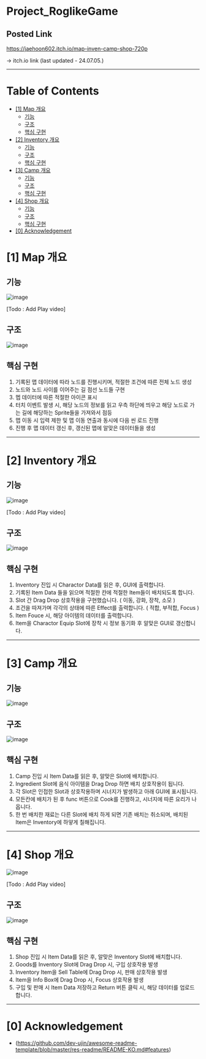 # Project_RoglikeGame

## Posted Link
 https://jaehoon602.itch.io/map-inven-camp-shop-720p
 
-> itch.io link (last updated - 24.07.05.)


- - -


# Table of Contents
- [[1] Map 개요](#1-Map-개요)
  - [기능](#기능)
  - [구조](#구조)
  - [핵심 구현](#핵심-구현)
- [[2] Inventory 개요](#2-Inventory-개요)
  - [기능](#기능)
  - [구조](#구조)
  - [핵심 구현](#핵심-구현)
- [[3] Camp 개요](#3-Camp-개요)
  - [기능](#기능)
  - [구조](#구조)
  - [핵심 구현](#핵심-구현)
- [[4] Shop 개요](#3-Shop-개요)
  - [기능](#기능)
  - [구조](#구조)
  - [핵심 구현](#핵심-구현)
- [[0] Acknowledgement](#0-Acknowledgement)



# [1] Map 개요

## 기능 

![image](https://github.com/ln32/Project_RoglikeGame/assets/94381505/bc9be3b1-7cea-4538-a04d-66dbf847ba7d)

[Todo : Add Play video]

## 구조

![image](https://github.com/ln32/Project_RoglikeGame/assets/94381505/8807b647-08ab-44b8-a0f4-c9f6f4dfef9c)

## 핵심 구현
1. 기록된 맵 데이터에 따라 노드를 진행시키며, 적절한 조건에 따른 전체 노드 생성
2. 노드와 노드 사이를 이어주는 길 점선 노드들 구현
3. 멥 데이터에 따른 적절한 아이콘 표시
4. 터치 이벤트 발생 시, 해당 노드의 정보를 읽고 우측 하단에 띄우고 해당 노드로 가는 길에 해당하는 Sprite들을 가져와서 점등
5. 맵 이동 시 입력 제한 및 맵 이동 연출과 동시에 다음 씬 로드 진행
6. 진행 후 맵 데이터 갱신 후, 갱신된 맵에 알맞은 데이터들을 생성

- - -

# [2] Inventory 개요

## 기능 
![image](https://github.com/ln32/Project_RoglikeGame/assets/94381505/7e8fb4ff-bf5f-4e16-8997-0fce4af0af91)

[Todo : Add Play video]

## 구조

![image](https://github.com/ln32/Project_RoglikeGame/assets/94381505/23d0fde6-8e1c-4625-888a-744e150c23bf)


## 핵심 구현
1. Inventory 진입 시 Charactor Data를 읽은 후, GUI에 출력합니다.
2. 기록된 Item Data 들을 읽으며 적절한 칸에 적절한 Item들이 배치되도록 합니다.
3. Slot 간 Drag Drop 상호작용을 구현했습니다.  ( 이동, 강화, 장착, 소모 )
4. 조건을 따져가며 각각의 상태에 따른 Effect를 출력합니다. ( 적합, 부적합, Focus )
5. Item Fouce 시, 해당 아이템의 데이터를 출력합니다.
6. Item을 Charactor Equip Slot에 장착 시 정보 동기화 후 알맞은 GUI로 갱신합니다.

- - -

# [3] Camp 개요

## 기능 
![image](https://github.com/ln32/Project_RoglikeGame/assets/94381505/7bdb1fc9-1486-4043-a07a-d5c18190a44b)



## 구조
![image](https://github.com/ln32/Project_RoglikeGame/assets/94381505/30880225-9f6b-40c4-8e04-35837dadbbcf)


## 핵심 구현
1. Camp 진입 시 Item Data를 읽은 후, 알맞은 Slot에 배치합니다.
2. Ingredient Slot에 음식 아이템을 Drag Drop 하면 배치 상호작용이 됩니다.
3. 각 Slot은 인접한 Slot과 상호작용하며 시너지가 발생하고 아래 GUI에 표시됩니다.
4. 모든칸에 배치가 된 후 func 버튼으로 Cook를 진행하고, 시너지에 따른 요리가 나옵니다.
5. 한 번 배치한 재료는 다른 Slot에 배치 하게 되면 기존 배치는 취소되며, 배치된 Item은  Inventory에 하얗게 칠해집니다.

- - -

# [4] Shop 개요

![image](https://github.com/ln32/Project_RoglikeGame/assets/94381505/12050e4f-9593-4041-999f-d900e2583dbb)

[Todo : Add Play video]

## 구조
![image](https://github.com/ln32/Project_RoglikeGame/assets/94381505/e8d9766c-99d1-414b-b960-ced06ef2a6c4)

## 핵심 구현

1. Shop 진입 시 Item Data를 읽은 후, 알맞은 Inventory Slot에 배치합니다.
2. Goods를 Inventory Slot에 Drag Drop 시, 구입 상호작용 발생
3. Inventory Item을 Sell Table에 Drag Drop 시, 판매 상호작용 발생
4. Item을 Info Box에 Drag Drop 시, Focus 상호작용 발생
5. 구입 및 판매 시 Item Data 저장하고 Return 버튼 클릭 시, 해당 데이터를 업로드 합니다.


- - -

# [0] Acknowledgement
- (https://github.com/dev-ujin/awesome-readme-template/blob/master/res-readme/README-KO.md#features)
